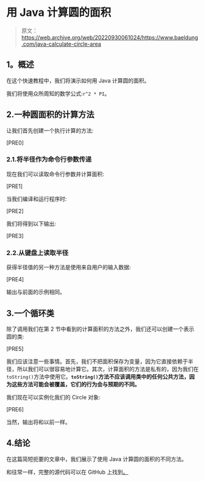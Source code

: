 # 用 Java 计算圆的面积

> 原文：<https://web.archive.org/web/20220930061024/https://www.baeldung.com/java-calculate-circle-area>

## **1。概述**

在这个快速教程中，我们将演示如何用 Java 计算圆的面积。

我们将使用众所周知的数学公式:`r^2 * PI`。

## 2.一种圆面积的计算方法

让我们首先创建一个执行计算的方法:

[PRE0]

### 2.1.将半径作为命令行参数传递

现在我们可以读取命令行参数并计算面积:

[PRE1]

当我们编译和运行程序时:

[PRE2]

我们将得到以下输出:

[PRE3]

### 2.2.从键盘上读取半径

获得半径值的另一种方法是使用来自用户的输入数据:

[PRE4]

输出与前面的示例相同。

## 3.一个循环类

除了调用我们在第 2 节中看到的计算面积的方法之外，我们还可以创建一个表示圆的类:

[PRE5]

我们应该注意一些事情。首先，我们不把面积保存为变量，因为它直接依赖于半径，所以我们可以很容易地计算它。其次，计算面积的方法是私有的，因为我们在`toString()`方法中使用它。**`toString()`方法不应该调用类中的任何公共方法，因为这些方法可能会被覆盖，它们的行为会与预期的不同。**

我们现在可以实例化我们的 Circle 对象:

[PRE6]

当然，输出将和以前一样。

## 4.结论

在这篇简短扼要的文章中，我们展示了使用 Java 计算圆的面积的不同方法。

和往常一样，完整的源代码可以在 GitHub 上找到[。](https://web.archive.org/web/20220630020210/https://github.com/eugenp/tutorials/tree/master/core-java-modules/core-java-numbers-2)